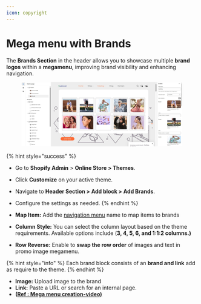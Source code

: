 ```yaml
---
icon: copyright
---
```


# Mega menu with Brands

The **Brands Section** in the header allows you to showcase multiple **brand logos** within a **megamenu**, improving brand visibility and enhancing navigation.

<figure><img src="../../.gitbook/assets/Screenshot_3.jpg" alt=""><figcaption></figcaption></figure>

{% hint style="success" %}
* Go to **Shopify Admin** > **Online Store > Themes**.
* Click **Customize** on your active theme.
* Navigate to **Header Section > Add block > Add Brands**.
* Configure the settings as needed.
{% endhint %}

* **Map Item:** Add the [navigation menu](https://wedesignthemes.gitbook.io/bookly/header-group/navigation-menu) name to map items to brands
* **Column Style:** You can select the column layout based on the theme requirements. Available options include (**3, 4, 5, 6, and 1:1:2 columns.)**
* **Row Reverse:** Enable to **swap the row order** of images and text in promo image megamenu.

{% hint style="info" %}
Each brand block consists of an **brand and link** add as require to the theme.
{% endhint %}

* **Image:** Upload image to the brand
* **Link:** Paste a URL or search for an internal page.
* **(**[**Ref : Mega menu creation-video)**](https://wedesignthemes.gitbook.io/bookly/menu-and-mega-menu/mega-menu-creation-video)
